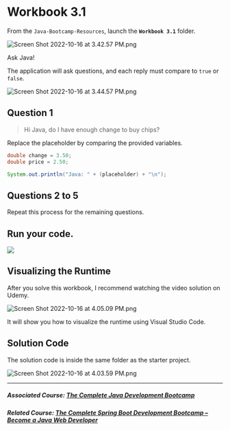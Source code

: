 # Workbook 3.1

From the `Java-Bootcamp-Resources`, launch the **`Workbook 3.1`** folder.

![Screen Shot 2022-10-16 at 3.42.57 PM.png](https://firebasestorage.googleapis.com/v0/b/learnthepart-75aed.appspot.com/o/images%2Fd40319e8-888f-4251-a682-ecdde8e12393?alt=media&token=3b48ea32-b278-4971-a0af-f33c8f62857c)

Ask Java!


The application will ask questions, and each reply must compare to `true` or `false`.

![Screen Shot 2022-10-16 at 3.44.57 PM.png](https://firebasestorage.googleapis.com/v0/b/learnthepart-75aed.appspot.com/o/images%2F301e43dc-d274-493b-8336-a853bceb2eb6?alt=media&token=fc685aa1-a6af-43a5-958f-4fc04b2222ee)

## Question 1
> Hi Java, do I have enough change to buy chips?

Replace the placeholder by comparing the provided variables.

```java
double change = 3.50;
double price = 2.50;

System.out.println("Java: " + (placeholder) + "\n");
```

## Questions 2 to 5
Repeat this process for the remaining questions.

## Run your code.


![](https://firebasestorage.googleapis.com/v0/b/learnthepart-75aed.appspot.com/o/images%2F9ce0c356-fd65-4d8a-8fa6-36795dba3f4f?alt=media&token=e84b3404-c500-447f-9d14-9bd8da3e2de9)

## Visualizing the Runtime

After you solve this workbook, I recommend watching the video solution on Udemy.

![Screen Shot 2022-10-16 at 4.05.09 PM.png](https://firebasestorage.googleapis.com/v0/b/learnthepart-75aed.appspot.com/o/images%2Faf9cc27b-9c96-4d8b-a5ff-9ef36f98345b?alt=media&token=598d9a43-34c3-4836-a87a-322ea1a21e97)

It will show you how to visualize the runtime using Visual Studio Code.

## Solution Code

The solution code is inside the same folder as the starter project.

![Screen Shot 2022-10-16 at 4.03.59 PM.png](https://firebasestorage.googleapis.com/v0/b/learnthepart-75aed.appspot.com/o/images%2F4d727614-a15c-4651-a3e0-639836b495e1?alt=media&token=b6b6bd26-e460-4ab2-8fac-5e116e17e3fe)

-------

##### Associated Course: [The Complete Java Development Bootcamp](https://udemy-redirect-app.herokuapp.com/java)
##### Related Course: [The Complete Spring Boot Development Bootcamp – Become a Java Web Developer](https://udemy-redirect-app.herokuapp.com/spring)